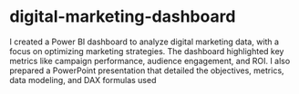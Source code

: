 # digital-marketing-dashboard
I created a Power BI dashboard to analyze digital marketing data, with a focus on optimizing marketing strategies. The dashboard highlighted key metrics like campaign performance, audience engagement, and ROI. I also prepared a PowerPoint presentation that detailed the objectives, metrics, data modeling, and DAX formulas used

